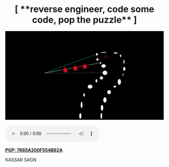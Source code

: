 <h1 align="center">[ **reverse engineer, code some code, pop the puzzle** ]</h1>
<div style="text-align:center"><img src="logo.jpeg" /></div>

![0x41 hrs](21Savage-BankAccount.mp3)

[**PGP: 7665A200F554B62A**](https://keybase.io/tjkr0wn/pgp_keys.asc)

KASSAR SAGN
